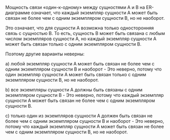 

Мощность связи «один-к-одному» между сущностями A и B на ER-диаграмме означает, что каждый экземпляр сущности А может быть связан не более чем с одним экземпляром сущности B, но не наоборот.

Это означает, что для сущности A возможна только односторонняя связь с сущностью B. То есть, сущность B может быть связана с любым числом экземпляров сущности A, но каждый экземпляр сущности A может быть связан только с одним экземпляром сущности B.

Поэтому другие варианты неверны:

a) любой экземпляр сущности A может быть связан не более чем с одним экземпляром сущности B и наоборот - Это неверно, потому что один экземпляр сущности A может быть связан только с одним экземпляром сущности B, но не наоборот.

b) все экземпляры сущности А должны быть связаны с одним экземпляром сущности B - Это неверно, потому что каждый экземпляр сущности А может быть связан не более чем с одним экземпляром сущности B.

c) только один из экземпляров сущности A должен быть связан не более чем с одним экземпляром сущности B и наоборот - Это неверно, потому что каждый экземпляр сущности А может быть связан не более чем с одним экземпляром сущности B, но не наоборот.